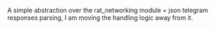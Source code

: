 A simple abstraction over the rat_networking module + json telegram responses parsing, I am moving the handling logic away from it.
